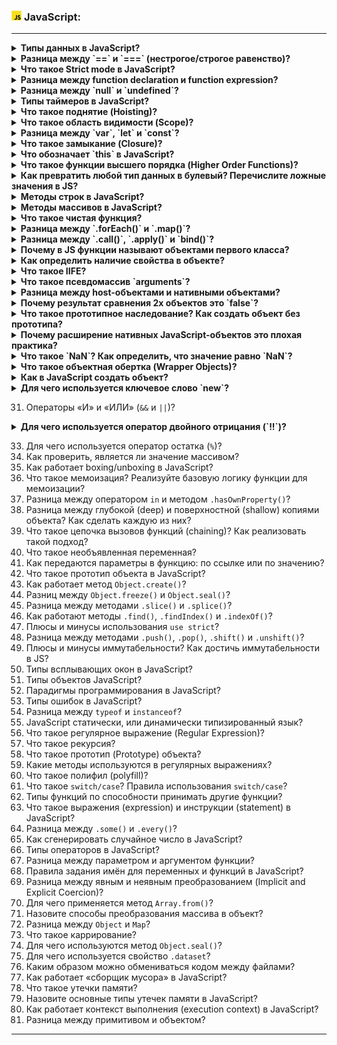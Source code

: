 <h3>
  <img src="../assets/JavaScript.png" width="16" height="16" />
  <span>JavaScript:</span>
</h3>


---
<details><summary><b>Типы данных в JavaScript?</b></summary>
В js есть 8 основных типов данных:
string, number, boolean, bigInt (int значения, которые слишком велики для number), object, null, undefined, symbol

Примитивные типы данных:
string, boolean, number, undefined

Сложные типы данных:
function, object

Объектный типы данных:
object, array, date
</details>
<details><summary><b>Разница между `==` и `===` (нестрогое/строгое равенство)?</b></summary>
Оператор <b>нестрогого равенства (==)</b> перед сравнением оператор равенства приводит обе величины к общему типу.
Это означает, что если типы данных сравниваемых операндов различны, то JavaScript автоматически преобразует один из операндов в тот же тип, что и другой, чтобы их можно было сравнить.

Правила для приведения типов в JavaScript:
- Если один из операндов является строкой, то второй операнд будет преобразован в строку.
- Если один из операндов является числом, другой операнд будет преобразован в число.
- Если один из операндов является булевым значением, он будет преобразован в число (true станет 1, а false — 0).
- Если один из операндов является объектом, а другой — примитивным значением, то перед сравнением объект будет преобразован в примитивное значение.
- Если один из операндов равен null или undefined, то, чтобы при сравнении вернулось true, второй тоже должен быть null или undefined. В противном случае возвращается false.

Оператор <b>строгого равенства (===)</b> проверяет равенство без приведения типов.
При сравнении переменных сначала проверяется, отличаются ли их типы. Если да, то возвращается false. Если типы совпадают, то проверяется значение. Если значения одинаковы и не являются числами, возвращается true.
Наконец, если оба операнда — числа и не NaN, и у них одинаковое значение, то возвращается true. В противном случае — false.

[Операторы сравнения] https://developer.mozilla.org/ru/docs/Web/JavaScript/Equality_comparisons_and_sameness
</details>
<details><summary><b>Что такое Strict mode в JavaScript?</b></summary>
Строгий режим или Strict — это функция, представленная в ECMAScript 5 (ES5), которая позволяет разработчикам использовать более строгий и безопасный вариант JavaScript.

При активации он применяет строгие правила и ограничения, помогая выявлять распространенные ошибки и повышать качество кода. Строгий режим можно включить для каждого файла или функции, что позволяет разработчикам выбирать, где применять его ограничения.

<b>Ограничения strict-режима</b>
- Объявление переменной. В строгом режиме вы должны объявить переменные с помощью ключевых слов var, let или const перед их использованием. В противном случае возникнет ошибка.
- Повторяющиеся имена параметров. Строгий режим запрещает функции с повторяющимися именами параметров. При попытке использовать их возникнет синтаксическая ошибка.
- Восьмеричные литералы (например, 0123) не допускаются в строгом режиме, и попытка их использования приведет к синтаксической ошибке. Вместо этого используйте префикс 0o для восьмеричных чисел.
- В строгом режиме попытка присвоить значение свойству, доступному только для чтения (например, глобальной переменной, такой как undefined, или свойству только для чтения встроенного объекта) приведет к ошибке TypeError.
- Оператор with запрещен в строгом режиме, так как он может привести к неоднозначному и трудно отлаживаемому коду.
- В строгом режиме eval имеет собственную область видимости, и переменные, объявленные внутри вызова eval, не попадают в окружающую область.
-В нестрогом режиме значение this внутри функции, вызываемой без явного получателя (например, в качестве отдельной функции, а не метода), по умолчанию равно глобальному объекту. В строгом режиме this является undefined, что помогает предотвратить случайные изменения глобального объекта.

[Strict режим] https://tproger.ru/articles/ponimanie-strogogo-rezhima-javascript
</details>
<details><summary><b>Разница между function declaration и function expression?</b></summary>
1. this <br/>
1.1 <b><i>Обыкновенные функции</i></b> - значение this динамическое, зависит от того, как была вызвана функция:<br/>
        а) во время обычного выполнения this = глобальному объекту;<br/>
        б) во время выполнения ф-ии объекта значение = объекту, у которого был вызван метод;<br/>
        в) с помощью call, apply или bind this = 1му аргументу;<br/>
        г) с помощью конструктора используя ключевое слово new, значение this = новосозданной сущности  <br/>
    1.2 В <b><i>стрелочной ф-ии</i></b> значение this = this внешней ф-ии. Ф-ия не создает собственный контекст, а использует внешний.<br/>
<br/>
2. Конструкторы <br/>
2.1 <b><i>Обычная ф-ия</i></b> может легко создать объекты <br/>
2.2 <b><i>Стрелочная ф-ия</i></b> не имеет this и не может создавать объекты <br/>
<br/>
3. Объект arguments <br/>
3.1 Внутри тела <b><i>обычной ф-ии</i></b> существует специальный массив arguments, содержащий список аргументов, с которым ф-ия была вызвана. <br/>
3.2 В <b><i>стрелочной ф-ии</i></b> отсутствует arguments,  их значение будет браться из внешней ф-ии, но можно использовать деструктуризацию (...args).<br/>
<br/>
4. Неявный return <br/>
4.1 Только использование return вернет результат в <b><i>обычной ф-ии</i></b>.<br/>
4.2 Если <b><i>стрелочная ф-ия</i></b> содержит одну инструкцию и опущены фигурные скобки, то выражение вернется автоматически<br/>
<br/>
5. Методы <br/>
5.1 Нужно руками привязывать this к <b><i>обычной ф-ии</i></b>.<br/>
5.2 Метод с использованием <b><i>стрелочной ф-ии</i></b> привязывает this объекту класса.<br/>
<br/>
</details>
<details><summary><b>Разница между `null` и `undefined`?</b></summary>
<b><i>null</i></b> – явно присвоенное значение отсутствия, обозначает понятия «отсутствует», «ничего», «пусто» или «значение неизвестно».
В JavaScript null используется только для обозначения конца цепочки прототипов, чтобы показать, что следующий прототип отсутствует.

<b><i>undefined</i></b> – неявное отсутствие, переменную объявили, но не инициализировали.

<b><i>0</i></b> – самая "жирная" пустота, полноценное значение численной переменной.
</details>
<details><summary><b>Типы таймеров в JavaScript?</b></summary>
Функции-таймеры реализуются на уровне браузера, поэтому в разных браузерах их реализации отличаются.
<br/>В браузерах основные функции-таймеры относятся к интерфейсу Window, также связанному с некоторыми другими функциями и объектами. Этот интерфейс предоставляет ко всем своим элементам глобальный доступ в главной области видимости JavaScript. Вот почему функцию setTimeout можно выполнять непосредственно в консоли браузера.
<br/><br/>Для одноразового выполнения действий через промежуток времени предназначена функция <b><i>setTimeout()</i></b>. Она может принимать два параметра:

<code>var timerId = setTimeout(someFunction, period)</code>
<br/><br/>Если функция, для задержки которой используется setTimeout, принимает какие-либо аргументы, то можно использовать оставшиеся аргументы самой функции setTimeout для переброски значений аргументов к отложенной функции.

<code>// Для: func(arg1, arg2, arg3, ...)<br/>
// Можно использовать: setTimeout(func, delay, arg1, arg2, arg3, ...)
</code>

Для остановки таймера применяется функция <b><i>clearTimeout()</i></b>.

Функции <b><i>setInterval()</i></b> и <b><i>clearInterval()</i></b> работают аналогично функциям setTimeout() и clearTimeout() с той лишь разницей, что setInterval() постоянно выполняет определенную функцию через промежуток времени.

Метод <b><i>requestAnimationFrame()</i></b> действует аналогично setInterval() за тем исключением, что он больше заточен под анимации, работу с графикой и имеет ряд оптимизаций, которые улучшают его производительность.

<code>function rotate() {
angle = (angle + 2)%360;
square.style.transform = "rotate(" + angle + "deg)";
window.requestAnimationFrame(rotate);
}</code>

В метод window.requestAnimationFrame() передается функция, которая будет вызываться определенное количество раз (обычно 60) в секунду. В данном случае в этот метод передается функция rotate, которая изменяет угол поворота блока на странице и затем обращается опять же к методу window.requestAnimationFrame(rotate).

[Статья 1] https://habr.com/ru/companies/piter/articles/426709/
[Статья 2] https://metanit.com/web/javascript/7.6.php
</details>
<details><summary><b>Что такое поднятие (Hoisting)?</b></summary>
<b>Поднятие</b> – механизм JS, в котором переменные и ф-ии передвигаются вверх своей области видимости перед тем, как код будет выполнен.

<b><i>var</i></b> – поднимает объявление и присваивает undefined;<br/>
<b><i>let</i></b> – при использовании до объявления выдаст ReferenceError, при использованиидо инициализации – undefined;<br/>
<b><i>const</i></b> – до объявления и инициализации выдаст ReferenceError.<br/>

<i>Поднятие функций:</i> 
- объявленные ф-ии <u>полностью</u> поднимаются вверх кода;
- функциональные выражения <u>не поднимаются</u>.

<i>Приоритет:</i>
- инициализация переменных имеет приоритет над объявлением ф-ий;
- объявление ф-ий имеет приоритет перед объявлением (<u>без инициализации!</u>) переменных.

<i>Поднятия классов:</i>
- объявления классов поднимаются как и ф-ии, но остаются неинициализированными до их объявления (ReferenceError);
- классовые выражения не поднимаются.
</details>
<details><summary><b>Что такое область видимости (Scope)?</b></summary>
<i>Область видимости</i> — это зона доступности переменных.
<b><i>Глобальная область видимости</i></b> — это самая внешняя коробка из всех. Когда мы «просто объявляем переменную», вне функций, вне модулей, то эта переменная попадает в глобальную область видимости.
JS в браузерах так устроен, что глобальные переменные попадают в объект window.

Если вы присваиваете значение переменной, которая ранее не была декларирована, то эта переменная автоматически становится глобальной.

<b><i>Блочная область видимости</i></b> (let, const) ограничена программным блоком, обозначенным при помощи { и }. Простейший пример такой области — это выражение внутри скобок:

<b><i>Функциональная область видимости</i></b> (var) — это область видимости в пределах тела функции. Можно сказать, что она ограничена { и } функции.

[Область видимости] https://doka.guide/js/closures/
</details>
<details><summary><b>Разница между `var`, `let` и `const`?</b></summary>
<b><i>var</i></b> – функциональная область видимости, значение может быть переопределено и переобъявлено, объявленные значения поднимаются наверх;

<b><i>let</i></b> – блочная область видимости, не могут быть переобъявлены, но могут быть переопределены, поднимается только объявление, но не значение (на верху undefined);

<b><i>const</i></b> – блочная область видимости, не могут быть переобъявлены и переопределены, поднимается наверх, не не инициализируется, нужно инициализировать во время объявления.
Const не значит константное значение. Это значит константную ссылку на значение, а именно:

<u>НЕЛЬЗЯ:</u>
- переназначить постоянное значение;
- переназначить константный массив;
- переназначить константный объект.

<u>МОЖНО:</u>
- изменить элементы константного массива;
- изменить свойства константного объекта.
</details>

<details><summary><b>Что такое замыкание (Closure)?</b></summary>
<b><i>Замыкание</i></b> – это функция, которая запоминает свои внешние переменные и может получить к ним доступ.
То есть они автоматически запоминают, где были созданы, с помощью скрытого свойства [[Environment]], и все они могут получить доступ к внешним переменным.

Когда запускается функция, в начале ее вызова автоматически создается новое лексическое окружение для хранения локальных переменных и параметров вызова.

В процессе вызова функции у нас есть два лексических окружения: внутреннее (для вызываемой функции) и внешнее (глобальное):Внутреннее лексическое окружение соответствует текущему выполнению. Внешнее лексическое окружение – это глобальное лексическое окружение. У внутреннего лексического окружения есть ссылка на внешнее outer.

<b>Когда код хочет получить доступ к переменной – сначала происходит поиск во внутреннем лексическом окружении, затем во внешнем, затем в следующем и так далее, до глобального.</b>

<code>

    const add = (function() {
        let counter = 0;
        return function() { 
            counter+=1;
            return counter;
        }
    })();
    add(); //counter = 1
    add(); //counter = 2
    add(); //counter = 3
</code>

<b>Замыкания и циклы</b>

<u>Для цикла у каждой итерации своё отдельное лексическое окружение</u>

<i>Работа цикла с лексическим окружением <u>без</u> вложенных функций</i>

На первой итерации для внутреннего содержимого (ограниченного фигурными скобками {}) цикла создается объект-лексическое окружение с хранилищем локальных для цикла переменных и ссылкой на внешнее лексическое окружение. На следующей итерации локальные переменные из лексического окружения предыдущей итерации копируются в хранилище нового лексического окружения, созданного для текущей итерации цикла. И так далее.

Как только цикл перешел на очередную итерацию, в программе не остается ссылок на лексическое окружение прошлой итерации, то есть становится недостижимым и поэтому автоматически уничтожается сборщиком мусора.

Таким образом, в памяти большую часть времени присутствует для цикла лишь одно лексическое окружение, относящееся к текущей итерации цикла. После окончания работы цикла все объекты-лексические окружения, которые были созданы для итераций цикла, оказываются уничтоженными сборщиком мусора.

<i>Работа цикла с <u>с</u> содержимым вложенной функций</i>

Для каждой итерации создается новое лексическое окружение. Однако, из-за того, что ссылка на лексическое окружение каждой итерации записывается в скрытое свойство Environment вложенной в цикл функции, после окончания каждой итерации ее лексическое окружение остается достижимым из программы и поэтому не унитожается сборщиком мусора.

<code>

    var result = [];
    for (var i=0; i<5; i++) {
        result[i] = function() {
            console.log(i);
        }
    }
    result[0](); //5, ожидалось 0
    result[1](); //5, ожидалось 1
    result[2](); //5, ожидалось 2
</code>

Окружение при выходе из цикла:

<code>
    
    environment: {
        Environment: {
            result: [...],
            i: 5
        },
        outer: null
    }
</code>

Каждый раз, когда i увеличивается, обновляется область видимости, а она является общей для всех функций. 
Из-за этого любая из 5 функций, пытающихся получить доступ к i, возвращает 5, i === 5, когда цикл завершается.

Исправить можно использованием let вместо var, тк let находится в операторе блока и поэтому новая привязка идентификатора замыкания создается для каждой итерации в цикле for.

<code>

    var result = [];
    for (let i=0; i<5; i++) {
        result[i] = function() {
            console.log(i);
        }
    }
    result[0](); //0
    result[1](); //1
    result[2](); //2
</code>

[Замыкания] https://learn.javascript.ru/closure <br/>
[Замыкания и циклы] https://ilyachalov.livejournal.com/163300.html
</details>

<details><summary><b>Что обозначает `this` в JavaScript?</b></summary>

<b><i>this</i></b> — это ключевое слово, используемое в JavaScript, которое имеет особое значение, зависящее от контекста в котором оно применяется. Контекст this меняется в зависимости от его использования.
Тот контекст, который имеет отношение к this, это не то же самое, что контекст выполнения.
Когда мы пользуемся ключевым словом this, мы обращаемся с его помощью к некоему объекту.

- если вы попытаетесь обратиться к ключевому слову this в глобальной области видимости, оно будет привязано к глобальному контексту, то есть — к объекту window в браузере;
- когда this используется внутри объекта, это ключевое слово ссылается на сам объект;
- применение this во вложенных объектах может создать некоторую путаницу. В подобных ситуациях стоит помнить о том, что ключевое слово this относиться к тому объекту, в методе которого оно используется;
- в функции в строгом режиме this равен undefined;
- в стрелочной функции this будет таким, каким он был на момент создания стрелочной функции (захватывается из текущего контекста);
- вызов с помощью конструктора, используя ключевое слово new, значение this равно новосозданной функции;
- в событии относится к элементу, который получил событие;
- в call(), apply() и bind() this равно первому аргументу.

</details>

<details><summary><b>Что такое функции высшего порядка (Higher Order Functions)?</b></summary>
<b><i>Функции высшего порядка</i></b> — это функции, которые работают с другими функциями, либо принимая их в виде параметров, либо возвращая их. Проще говоря, функцией высшего порядка называется такая функция, которая принимает функцию как аргумент или возвращает функцию в виде выходного значения.

Пример функции высшего порядка – аналог map:

<code>

    const strArray = ['JavaScript', 'Python', 'PHP', 'Java', 'C'];
    
    function mapForEach(arr, fn) {
        const newArray = [];
        for(let i = 0; i < arr.length; i++) {
            newArray.push(fn(arr[i]));
        }
        return newArray;
    }
    const lenArray = mapForEach(strArray, function(item) {
        return item.length;
    }); // выводит [ 10, 6, 3, 4, 1 ]
    console.log(lenArray);

</code>

[Функции высшего порядка] https://habr.com/ru/companies/ruvds/articles/428570/

</details>

<details><summary><b>Как превратить любой тип данных в булевый? Перечислите ложные значения в JS?</b></summary>
Для <u>явного</u> используется Boolean();
Для <u>неявного</u>:
    - в логическогом контексте if(val) {...};
    - при применении логических операторов ||, &&, !.

|| и && производят булевое преобразование под капотом, но при этом всегда возвращают оригинальные значения.

<u>false</u> будут иметь: Boolean(''), 0, -0, NaN, null, undefined, false.
Всё остальное будет в значении true, даже включая [], {} и тд.
</details>

<details><summary><b>Методы строк в JavaScript?</b></summary>

**_slice(start, end)_** – возвращает часть строки от start до (не включая) end. Если аргумент end отсутствует, slice возвращает символы до конца строки.

**_substring(start, end)_** – возвращает часть строки между start и end (не включая) end. Это — почти то же, что и slice, но можно задавать start больше end.
Если start больше end, то метод substring сработает так, как если бы аргументы были поменяны местами. Отрицательные значения substring, в отличие от slice, не поддерживает, они интерпретируются как 0.

**_substr(start, length)_** – возвращает часть строки от start длины length.

**_trim()_** – убирает пробелы в начале и конце строки.

**_padStart(targetLength [, padString])_** – заполняет текущую строку другой строкой (несколько раз, если нужно) так, что итоговая строка достигает заданной длины. Заполнение осуществляется в начале (слева) текущей строки.

**_search(searchvalue)_** – ищет строку для указанного значения и возвращает позицию совпадения.
Значение поиска может быть строкой или регулярным выражением.
Этот метод возвращает -1, если совпадение не найдено.

**_indexOf(substr, pos)_** – ищет подстроку substr в строке str, начиная с позиции pos, и возвращает позицию, на которой располагается совпадение, либо -1 при отсутствии совпадений (не принимает регулярные выражения)

**_match()_** – ищет строку для соответствия регулярному выражению и возвращает совпадения в качестве объекта Array.
Если регулярное выражение не содержит модификатор g, метод match() возвращает только первое совпадение в строке.
Этот метод возвращает значение null, если совпадение не найдено.

**_split()_** – разделяет строку на массив по переданному разделителю. По умолчанию каждый символ.
</details>

<details><summary><b>Методы массивов в JavaScript?</b></summary>
<b><i>some()</i></b> – проверяет, удовлетворяет ли какой-либо элемент массива условию, заданному в передаваемой функции. Он вернет значение true, если хотя бы один элемент совпадет с проверяемой функцией, и значение false — если нет.

<b><i>reduce()</i></b> – принимает функцию, которая имеет в качестве аргумента аккумулятор и значение. Он применяет функцию к аккумулятору и каждому значению массива, чтобы в результате вернуть только одно значение.

<b><i>every()</i></b> – проверяет, удовлетворяют ли все элементы массива условию, заданному в передаваемой функции. Он вернет значение true, если каждый элемент совпадет с проверяемой функцией, и значение false — если нет.

<b><i>map()</i></b> – принимает функцию в качестве параметра и создает новый массив с результатом вызова указанной функции для каждого элемента массива. Он всегда будет возвращать одинаковое количество элементов.

<b><i>flat()</i></b> – принимает в качестве аргумента массив массивов и сглаживает вложенные массивы в массив верхнего уровня. Обратите внимание, что этот метод работает только для одного уровня.

<b><i>filter()</i></b> – принимает функцию в качестве параметра и возвращает новый массив, содержащий все элементы массива, для которого функция фильтрации передавалась в качестве аргумента, и возвращает ее со значением true.

<b><i>forEach()</i></b> – применяет функцию к каждому элементу массива.

<b><i>findIndex()</i></b> – принимает функцию в качестве параметра и в дальнейшем применяет ее к массиву. Он возвращает индекс найденного элемента, если элемент удовлетворяет условию проверяющей функции, переданной в качестве аргумента. Если не удовлетворяет, возвращается –1.

<b><i>find()</i></b> – принимает функцию в качестве аргумента и в дальнейшем применяет ее к массиву. Он возвращает значение элемента, найденного в массиве, если элемент удовлетворяет условию проверяющей функции. В противном случае оно возвращается со значением undefined.

<b><i>sort()</i></b> – принимает функцию в качестве параметра. Он сортирует элементы массива и возвращает их.

<b><i>concat()</i></b> – объединяет два или более массива/значения и возвращает новый массив.

<b><i>fill()</i></b> – заполняет все элементы массива одинаковым значением, от начального индекса (по умолчанию 0) до конечного индекса (по умолчанию array.length).

<b><i>includes()</i></b> – возвращает значение true, если массив содержит определенный элемент, и значение false — если нет.

<b><i>reverse()</i></b> – меняет порядок следования элементов в массиве на обратный. Первый элемент становится последним, а последний — первым.

<b><i>flatMap()</i></b> – применяет функцию к каждому элементу массива, а затем сглаживает результат в новый массив. Он объединяет метод flat() и метод map() в одну функцию.

<b><i>join()</i></b> – объединяет элементы массива в строку с переданным разделителем. По умолчанию ,.
[Методы массивов с примерами] https://habr.com/ru/companies/plarium/articles/483958/
</details>

<details><summary><b>Что такое чистая функция?</b></summary>
<b><i>Чистая функция</i></b> – это функция, которая выводит свои данные основываясь исключительно на свои входные данные и не вызывает побочных эффектов в приложении.

Примеры побочных эффектов:

- Видоизменение входных параметров
- console.log
- HTTP вызовы (AJAX/fetch)
- Изменение в файловой системе
- Запросы DOM

[Чистые функции, примеры] https://frontend-stuff.com/blog/pure-and-impure-functions-in-js/ 
</details>

<details><summary><b>Разница между `.forEach()` и `.map()`?</b></summary>

Метод **_map()_** создает новый массив с результатами вызова предоставленной функции для каждого элемента в массиве, который вызывается.

Метод **_forEach()_** выполняет предоставленную функцию один раз для каждого элемента массива.

1. Возвращаемое значение
   
    _map()_ выделяет память и сохраняет значение return.

    _forEach()_ выбрасывает значение return и всегда возвращает undefined.
2. Возможность привязывать другие методы
   _map()_ можно привязывать к другим методам -  reduce(), sort(), filter() и т.д. 

    _forEach()_ возвращается undefined.

3. Изменчивость
   _map()_ возвращает совершенно новый массив с преобразованными элементами и тем же количеством данных. 

    В случае _forEach()_, даже если он вернется undefined, он изменит исходный массив с помощью callback. Поэтому что map() опирается на неизменность и forEach() является мутатором.

4. Скорость исполнения
   
    Во многих случаях _forEach()_ медленнее _map()_. Результаты для различных ОС и браузеров могут отличаться.

</details>

<details><summary><b>Разница между `.call()`, `.apply()` и `bind()`?</b></summary>

Метод <b><i>bind()</i></b> создаёт новую функцию, которая при вызове устанавливает в качестве контекста выполнения this предоставленное значение. В метод также передаётся набор аргументов, которые будут установлены перед переданными в привязанную функцию аргументами при её вызове. Функция при этом не вызывается.

Метод <b><i>call()</i></b> вызывает функцию с указанным значением this и индивидуально предоставленными аргументами. В отличие от bind(), call() не копирует функцию. Он позволяет передавать объект в качестве this и любые аргументы, а затем немедленно вызывает функцию. Аргументы передаются через запятую.

Метод <b><i>apply()</i></b> вызывает функцию с указанным значением this и аргументами, предоставленными в виде массива.

Методы <b><i>apply()</i></b> и <b><i>call()</i></b> практически идентичны при работе с выставлением значения this, за исключением того, что вы передаёте параметры функции в apply() как массив, в то время, как в call(), параметры передаются в индивидуальном порядке.
</details>

<details><summary><b>Почему в JS функции называют объектами первого класса?</b></summary>
Функции — это объект первого класса. Это означает, что функцию можно использовать так же, как и другие типы данных: сохранять в переменную, передавать аргументом и возвращать из функции.

Технически, функция — это объект JavaScript, у которого есть внутренний метод Call(), который добавляет возможность вызова функции.

[Функция как тип данных] https://doka.guide/js/function-as-datatype/
</details>

<details><summary><b>Как определить наличие свойства в объекте?</b></summary>
Есть 3 основных способа проверить, существует ли свойство. 

Первый способ — вызвать <b><i>object.hasOwnProperty(propName)</i></b>. Метод возвращает true, если propName существует в object, и false в противном случае. Обратите внимание, что hasOwnProperty() выполняет поиск только в пределах собственных свойств объекта.

Второй подход использует оператор <b><i>propName in object</i></b>. Оператор оценивается true для существующего свойства, и false в противном случае. Оператор in ищет наличие свойств как в собственных, так и в унаследованных свойствах объекта.

Третий подход – использовать <b><i>object.propName !== undefined</i></b> и сравнивать с undefined напрямую.
</details>

<details><summary><b>Что такое IIFE?</b></summary>
Немедленно вызываемая функция (Immediately Invoked Function Expression — IIFE) в JavaScript — это конструкция, позволяющая вызывать функцию непосредственно после ее определения.

<code>

      (function() {
         console.log('hello world')
      })();

</code>
</details>

<details><summary><b>Что такое псевдомассив `arguments`?</b></summary>
Объект arguments — это подобный массиву объект, который содержит аргументы, переданные в функцию (нестрелочную).

arguments – это не массив Array.

В действительности, это обычный объект, просто ключи числовые и есть length. На этом сходство заканчивается. Никаких особых методов у него нет, и методы массивов он тоже не поддерживает.

[Arguments] https://developer.mozilla.org/ru/docs/Web/JavaScript/Reference/Functions/arguments
</details>

<details><summary><b>Разница между host-объектами и нативными объектами?</b></summary>
Нативные объекты — это объекты, которые являются частью языка JavaScript, определенного в спецификации ECMAScript, такие как String, Date, Math, RegExp, Object, Function и т.д.

Хост-объекты предоставляются средой выполнения (браузером или Node), такие как window, document, location, history, XMLHttpRequest, setTimeout, getElementsByTagName, querySelectorAll, ...
</details>

<details><summary><b>Почему результат сравнения 2х объектов это `false`?</b></summary>
<code>

      let a = {
         a: 1
      }
      let b = {
         a: 1
      }
      let c = a

      console.log(a === b) // false
      console.log(a === c) // true хм...
</code>
В JS объекты и примитивы сравниваются по-разному. Примитивы сравниваются по значению. Объекты — по ссылке или адресу в памяти, где хранится переменная. Вот почему первый console.log возвращает false, а второй — true. Переменные «a» и «c» ссылаются на один объект, а переменные «a» и «b» — на разные объекты с одинаковыми свойствами и значениями.
</details>

<details><summary><b>Что такое прототипное наследование? Как создать объект без прототипа?</b></summary>
Все объекты в JavaScript имеют свойство prototype, которое является ссылкой на другой объект. Когда происходит обращение к свойству объекта, и если свойство не найдено в этом объекте, то механизм JavaScript просматривает прототип объекта, затем прототип прототипа и т.д. До тех пор, пока не найдет определенное свойство на одном из прототипов или до тех пор, пока он не достигнет конца цепочки прототипов. Такое поведение имитирует классическое наследование, но на самом деле это скорее делегирование, чем наследование.
</details>

<details><summary><b>Почему расширение нативных JavaScript-объектов это плохая практика?</b></summary>
Когда вы расширяете объект, вы меняете его поведение.

Изменение поведения объекта, которое будет использоваться только вашим собственным кодом, прекрасное. Но когда вы изменяете поведение чего-то, что также используется другим кодом, существует риск, что вы нарушите этот другой код.
Когда приходит применение методов к классам объектов и массивов в javascript, риск взлома чего-то очень высок из-за того, как работает javascript.


Если вам нужно настраивать поведение, гораздо лучше определить свой собственный класс (возможно, подкласс) вместо того, чтобы изменять базовый . Таким образом, вы ничего не сломаете.

Возможность изменять способ работы класса без его подклассификации является важной особенностью любого хорошего языка программирования, но его нужно использовать редко и с осторожностью.

Единственным оправданием расширения базовых прототипов могут являться лишь полифилы - эмуляторы новой функциональности (например, Array.forEach) для не поддерживающих её реализаций языка в старых веб-браузерах.
</details>
<details><summary><b>Что такое `NaN`? Как определить, что значение равно `NaN`?</b></summary>
NaN или Not A Number (не число) — это значение, получаемое в результате выполнения числовой операции над нечисловым значением.

isNaN: если переменная не Number, то она преобразуется к нему, затем проверяется, является ли оно NaN.

Значение <u>true</u> вернут: NaN, undefined, {}, new Date().toString(), "blabla".

Number.isNaN: более надежная версия isNaN. В него безопасно передавать значения, которые обычно превращаются в NaN, но NaN не являются.

<u>true</u> возвращается только для числовых значений, имеющих NaN, тк приведения не будет и вернет true тольуо у NaN: NaN, Number.NaN, 0/0.
</details>

<details><summary><b>Что такое объектная обертка (Wrapper Objects)?</b></summary>
Во время вызова метода на примитивных значениях JS автоматически упаковывает значения в объект и вызывает метод на этом объекте.
После этого объект автоматиечски распаковывается на примитивное значение.

Для каждого примитивного типа в JS есть конструктор, который создает объект из примитивного значения. Именно он и вызывается, когда происходит упаковка.
Для распаковки используется valueOf(), который и возвращает примитивное значение объекта.
</details>

<details><summary><b>Как в JavaScript создать объект?</b></summary>

<b>Создание объектов с использованием синтаксиса литерала</b>

<code>

      const person = {
         firstName: 'Иван',
         lastName: 'Петров'
      };
</code>

<b>Создание объектов с использованием ключевого слова new:</b>
- Использование ключевого слова new со встроенной функцией конструктора объектов

  <code>

      const person = new Object();

      person.firstName = 'Иван';
      person.lastName = 'Петров';
</code>
Выглядит такой метод немного длиннее, чем литеральный. Кроме того, такая практика не рекомендуется, поскольку под капотом скрипта дополнительно будет происходить определение, является ли функция конструктора встроенной или определяемой пользователем.

- Использование new с функцией конструктора, определяемой пользователем

<code>

      function Person(fname, lname) {
        this.firstName = fname;
        this.lastName = lname;
      }
      const personOne = new Person('Иван', 'Петров');
      const personTwo = new Person('Петр', 'Иванов');
</code>

<b>Создание объектов с помощью Object.create()</b>

Метод Object.create() создает новый объект, используя существующий объект в качестве прототипа вновь созданного объекта.
Первый параметр - это обязательный объект, который служит прототипом нового создаваемого объекта. Второй параметр - это необязательный объект, который содержит свойства, добавляемые к новому объекту.

<code>

      const orgObject = { company: 'Моя компания' };
      const employee = Object.create(orgObject, { name: { value: 'Иван' } });

      console.log(employee.company);  // => "Моя компания"
      console.log(employee.name);  // => "Иван"
</code>

<b>Использование Object.assign() для создания новых объектов</b>

Метод Object.assign() используется для копирования значений всех собственных свойств из одного или нескольких исходных объектов в целевой объект. Он возвращает целевой объект.
Первый параметр - это объект, который он создаст и вернет. Остальные переданные ему объекты будут использоваться для копирования свойств в новый объект.

<code>

      const orgObject = { company: 'Моя компания' };
      const carObject = { carName: 'Ford' };

      const employee = Object.assign({}, orgObject, carObject);

      console.log(employee); // { carName: 'Ford', company: 'Моя компания' }
</code>
</details>

<details><summary><b>Для чего используется ключевое слово `new`?</b></summary>
Ключевое слово «new» используется в функциях-конструкторах для создания нового объекта (нового экземпляра класса).

Допустим, у нас есть такой код:

<code>

      function Employee(name, position, yearHired){
         this.name = name
         this.position = position
         this.yearHired = yearHired
      }
      
      const emp = new Employee('Marko Polo', 'Software Development', 2017)
</code>

Создание объекта, определённого пользователем, требует два шага:

- Написать функцию, которая задаст тип объекта.
- Создать экземпляр объекта, используя new.

Чтобы определить новый тип объекта, создайте функцию, которая задаст его и имя и свойства.

Когда исполняется new Foo(...) , происходит следующее:

- Создаётся новый объект, наследующий Foo.prototype.
- Вызывается конструктор — функция Foo с указанными аргументами и this, привязанным к только что созданному объекту. new Foo эквивалентно new Foo(), то есть если аргументы не указаны, Foo вызывается без аргументов.
- Результатом выражения new становится объект, возвращённый конструктором. Если конструктор не возвращает объект явно, используется объект из п. 1. (Обычно конструкторы не возвращают значение, но они могут делать это, если нужно переопределить обычный процесс создания объектов.)

[Оператор new] https://developer.mozilla.org/ru/docs/Web/JavaScript/Reference/Operators/new
</details>

31. Операторы «И» и «ИЛИ» (`&&` и `||`)?
<details><summary><b>Для чего используется оператор двойного отрицания (`!!`)?</b></summary>
Оператор "!!" (двойное отрицание) приводит значение справа от него к логическому значению.

<code>

      console.log(!!null) // false
      console.log(!!undefined) // false
      console.log(!!'') // false
      console.log(!!0) // false
      console.log(!!NaN) // false
      console.log(!!' ') // true
      console.log(!!{}) // true
      console.log(!![]) // true
      console.log(!!1) // true
      console.log(!![].length) // false
</code>
</details>

33. Для чего используется оператор остатка (`%`)?
34. Как проверить, является ли значение массивом?
35. Как работает boxing/unboxing в JavaScript?
36. Что такое мемоизация? Реализуйте базовую логику функции для мемоизации?
37. Разница между оператором `in` и методом `.hasOwnProperty()`?
38. Разница между глубокой (deep) и поверхностной (shallow) копиями объекта? Как сделать каждую из них?
39. Что такое цепочка вызовов функций (chaining)? Как реализовать такой подход?
40. Что такое необъявленная переменная?
41. Как передаются параметры в функцию: по ссылке или по значению?
42. Что такое прототип объекта в JavaScript?
43. Как работает метод `Object.create()`?
44. Разниц между `Object.freeze()` и `Object.seal()`?
45. Разница между методами `.slice()` и `.splice()`?
46. Как работают методы `.find()`, `.findIndex()` и `.indexOf()`?
47. Плюсы и минусы использования `use strict`?
48. Разница между методами `.push()`, `.pop()`, `.shift()` и `.unshift()`?
49. Плюсы и минусы иммутабельности? Как достичь иммутабельности в JS?
50. Типы всплывающих окон в JavaScript?
51. Типы объектов JavaScript?
52. Парадигмы программирования в JavaScript?
53. Типы ошибок в JavaScript?
54. Разница между `typeof` и `instanceof`?
55. JavaScript статически, или динамически типизированный язык?
56. Что такое регулярное выражение (Regular Expression)?
57. Что такое рекурсия?
58. Что такое прототип (Prototype) объекта?
59. Какие методы используются в регулярных выражениях?
60. Что такое полифил (polyfill)?
61. Что такое `switch/case`? Правила использования `switch/case`?
62. Типы функций по способности принимать другие функции?
63. Что такое выражения (expression) и инструкции (statement) в JavaScript?
64. Разница между `.some()` и `.every()`?
65. Как сгенерировать случайное число в JavaScript?
66. Типы операторов в JavaScript?
67. Разница между параметром и аргументом функции?
68. Правила задания имён для переменных и функций в JavaScript?
69. Разница между явным и неявным преобразованием (Implicit and Explicit Coercion)?
70. Для чего применяется метод `Array.from()`?
71. Назовите способы преобразования массива в объект?
72. Разница между `Object` и `Map`?
73. Что такое каррирование?
74. Для чего используются метод `Object.seal()`?
75. Для чего используется свойство `.dataset`?
76. Каким образом можно обмениваться кодом между файлами?
77. Как работает «сборщик мусора» в JavaScript?
78. Что такое утечки памяти?
79. Назовите основные типы утечек памяти в JavaScript?
80. Как работает контекст выполнения (execution context) в JavaScript?
81. Разница между примитивом и объектом?
---
